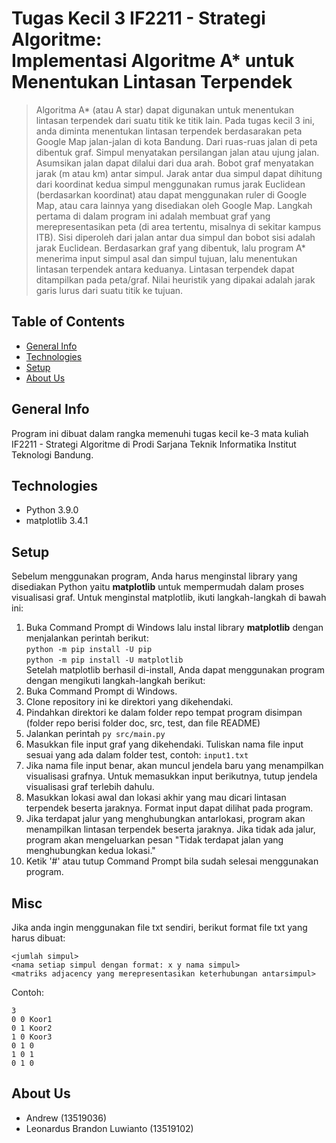 # Tugas Kecil 3 IF2211 - Strategi Algoritme:<br> Implementasi Algoritme A* untuk Menentukan Lintasan Terpendek
> Algoritma A* (atau A star) dapat digunakan untuk menentukan lintasan terpendek dari suatu titik ke titik lain. Pada tugas kecil 3 ini, anda diminta menentukan lintasan terpendek berdasarakan peta Google Map jalan-jalan di kota Bandung. Dari ruas-ruas jalan di peta dibentuk graf. Simpul menyatakan persilangan jalan atau ujung jalan. Asumsikan jalan dapat dilalui dari dua arah. Bobot graf menyatakan jarak (m atau km) antar simpul. Jarak antar dua simpul dapat dihitung dari koordinat kedua simpul menggunakan rumus jarak Euclidean (berdasarkan koordinat) atau dapat menggunakan ruler di Google Map, atau cara lainnya yang disediakan oleh Google Map. 
Langkah pertama di dalam program ini adalah membuat graf yang merepresentasikan peta (di area tertentu, misalnya di sekitar kampus ITB). Sisi diperoleh dari jalan antar dua simpul dan bobot sisi adalah jarak Euclidean. Berdasarkan graf yang dibentuk, lalu program A* menerima input simpul asal dan simpul tujuan, lalu menentukan lintasan terpendek antara keduanya. Lintasan terpendek dapat ditampilkan pada peta/graf. Nilai heuristik yang dipakai adalah jarak garis lurus dari suatu titik ke tujuan.

## Table of Contents
* [General Info](#general-info)
* [Technologies](#technologies)
* [Setup](#setup)
* [About Us](#about-us)

## General Info
Program ini dibuat dalam rangka memenuhi tugas kecil ke-3 mata kuliah IF2211 - Strategi Algoritme di Prodi Sarjana Teknik Informatika Institut Teknologi Bandung.

## Technologies
* Python 3.9.0
* matplotlib 3.4.1

## Setup
Sebelum menggunakan program, Anda harus menginstal library yang disediakan Python yaitu <b>matplotlib</b> untuk mempermudah dalam proses visualisasi graf.
Untuk menginstal matplotlib, ikuti langkah-langkah di bawah ini:
1. Buka Command Prompt di Windows lalu instal library <b>matplotlib</b> dengan menjalankan perintah berikut:<br>
```python -m pip install -U pip```<br>
```python -m pip install -U matplotlib```<br>
Setelah matplotlib berhasil di-install, Anda dapat menggunakan program dengan mengikuti langkah-langkah berikut:
1. Buka Command Prompt di Windows.
2. Clone repository ini ke direktori yang dikehendaki.
3. Pindahkan direktori ke dalam folder repo tempat program disimpan (folder repo berisi folder doc, src, test, dan file README)
4. Jalankan perintah ```py src/main.py```
5. Masukkan file input graf yang dikehendaki. Tuliskan nama file input sesuai yang ada dalam folder test, contoh: ```input1.txt```
6. Jika nama file input benar, akan muncul jendela baru yang menampilkan visualisasi grafnya. Untuk memasukkan input berikutnya, tutup jendela visualisasi graf terlebih dahulu.
7. Masukkan lokasi awal dan lokasi akhir yang mau dicari lintasan terpendek beserta jaraknya. Format input dapat dilihat pada program.
8. Jika terdapat jalur yang menghubungkan antarlokasi, program akan menampilkan lintasan terpendek beserta jaraknya.
Jika tidak ada jalur, program akan mengeluarkan pesan "Tidak terdapat jalan yang menghubungkan kedua lokasi."
8. Ketik '#' atau tutup Command Prompt bila sudah selesai menggunakan program.

## Misc
Jika anda ingin menggunakan file txt sendiri, berikut format file txt yang harus dibuat:<br>
```
<jumlah simpul>
<nama setiap simpul dengan format: x y nama simpul>
<matriks adjacency yang merepresentasikan keterhubungan antarsimpul>
```
Contoh:
```
3
0 0 Koor1
0 1 Koor2
1 0 Koor3
0 1 0
1 0 1
0 1 0
```
## About Us
* Andrew (13519036)
* Leonardus Brandon Luwianto (13519102)
